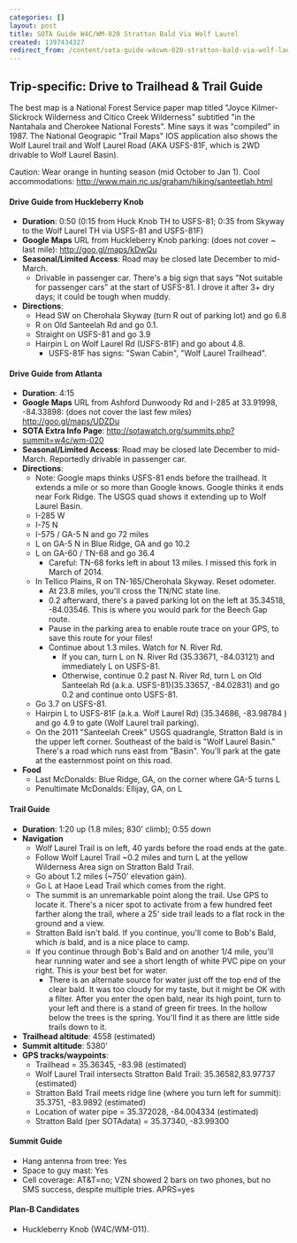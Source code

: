 ```yaml
---
categories: []
layout: post
title: SOTA Guide W4C/WM-020 Stratton Bald Via Wolf Laurel
created: 1397434327
redirect_from: /content/sota-guide-w4cwm-020-stratton-bald-via-wolf-laurel
---
```

Trip-specific: Drive to Trailhead & Trail Guide
--------------------------------------------------------

The best map is a National Forest Service paper map titled "Joyce Kilmer-Slickrock Wilderness and Citico Creek Wilderness" subtitled "in the Nantahala and Cherokee National Forests".  Mine says it was "compiled" in 1987.  The National Geograpic "Trail Maps" IOS application also shows the Wolf Laurel trail and Wolf Laurel Road (AKA USFS-81F, which is 2WD drivable to Wolf Laurel Basin).

Caution: Wear orange in hunting season (mid October to Jan 1).
Cool accommodations: http://www.main.nc.us/graham/hiking/santeetlah.html

#### Drive Guide from Huckleberry Knob

* **Duration**: 0:50 (0:15 from Huck Knob TH to USFS-81; 0:35 from Skyway to the Wolf Laurel TH via USFS-81 and USFS-81F)
* **Google Maps** URL from Huckleberry Knob parking: (does not cover ~ last mile): http://goo.gl/maps/kDwQu
* **Seasonal/Limited Access**: Road may be closed late December to mid-March.  
	* Drivable in passenger car.  There's a big sign that says "Not suitable for passenger cars" at the start of USFS-81.  I drove it after 3+ dry days; it could be tough when muddy.
* **Directions**:
	* Head SW on Cherohala Skyway (turn R out of parking lot) and go 6.8
	* R on Old Santeelah Rd and go 0.1.
	* Straight on USFS-81 and go 3.9
	* Hairpin L on Wolf Laurel Rd (USFS-81F) and go about 4.8.
	    * USFS-81F has signs: "Swan Cabin", "Wolf Laurel Trailhead".

#### Drive Guide from Atlanta

* **Duration**: 4:15
* **Google Maps** URL from Ashford Dunwoody Rd and I-285 at 33.91998, -84.33898: (does not cover the last few miles) http://goo.gl/maps/UDZDu
* **SOTA Extra Info Page**: http://sotawatch.org/summits.php?summit=w4c/wm-020
* **Seasonal/Limited Access**: Road may be closed late December to mid-March.  Reportedly drivable in passenger car.
* **Directions**:
	* Note: Google maps thinks USFS-81 ends before the trailhead.  It extends a mile or so more than Google knows.  Google thinks it ends near Fork Ridge.  The USGS quad shows it extending up to Wolf Laurel Basin.
    * I-285 W
    * I-75 N
    * I-575 / GA-5 N and go 72 miles
    * L on GA-5 N in Blue Ridge, GA and go 10.2
    * L on GA-60 / TN-68 and go 36.4
    	* Careful: TN-68 forks left in about 13 miles.  I missed this fork in March of 2014.
    * In Tellico Plains, R on TN-165/Cherohala Skyway.  Reset odometer.
        * At 23.8 miles, you'll cross the TN/NC state line.            
        * 0.2 afterward, there's a paved parking lot on the left at 35.34518, -84.03546.  This is where you would park for the Beech Gap route.
        * Pause in the parking area to enable route trace on your GPS, to save this route for your files!
        * Continue about 1.3 miles.  Watch for N. River Rd.
            * If you can, turn L on N. River Rd (35.33671, -84.03121) and immediately L on USFS-81.
            * Otherwise, continue 0.2 past N. River Rd, turn L on Old Santeelah Rd (a.k.a. USFS-81)(35.33657, -84.02831) and go 0.2 and continue onto USFS-81.
    * Go 3.7 on USFS-81.
    * Hairpin L to USFS-81F (a.k.a. Wolf Laurel Rd) (35.34686, -83.98784
) and go 4.9 to gate (Wolf Laurel trail parking).
    * On the 2011 "Santeelah Creek" USGS quadrangle, Stratton Bald is in the upper left corner. Southeast of the bald is "Wolf Laurel Basin." There's a road which runs east from "Basin".  You'll park at the gate at the easternmost point on this road.
* **Food**
    * Last McDonalds: Blue Ridge, GA, on the corner where GA-5 turns L
    * Penultimate McDonalds: Ellijay, GA, on L

#### Trail Guide

* **Duration**: 1:20 up (1.8 miles; 830' climb); 0:55 down
* **Navigation**
    * Wolf Laurel Trail is on left, 40 yards before the road ends at the gate.
    * Follow Wolf Laurel Trail ~0.2 miles and turn L at the yellow Wilderness Area sign on Stratton Bald Trail. 
    * Go about 1.2 miles (~750' elevation gain). 
    * Go L at Haoe Lead Trail which comes from the right. 
    * The summit is an unremarkable point along the trail. Use GPS to locate it.  There's a nicer spot to activate from a few hundred feet farther along the trail, where a 25' side trail leads to a flat rock in the ground and a view.
    * Stratton Bald isn't bald.  If you continue, you'll come to Bob's Bald, which *is* bald, and is a nice place to camp.
    * If you continue through Bob's Bald and on another 1/4 mile, you'll hear running water and see a short length of white PVC pipe on your right.  This is your best bet for water.
        * There is an alternate source for water just off the top end of the clear bald.  It was too cloudy for my taste, but it might be OK with a filter.  After you enter the open bald, near its high point, turn to your left and there is a stand of green fir trees. In the hollow below the trees is the spring.  You'll find it as there are little side trails down to it.
* **Trailhead altitude**: 4558 (estimated)
* **Summit altitude**: 5380'
* **GPS tracks/waypoints**:
    * Trailhead = 35.36345, -83.98 (estimated)
    * Wolf Laurel Trail intersects Stratton Bald Trail: 35.36582,83.97737 (estimated)
    * Stratton Bald Trail meets ridge line (where you turn left for summit): 35.3751, -83.9892 (estimated)
    * Location of water pipe = 35.372028, -84.004334 (estimated)
    * Stratton Bald (per SOTAdata) = 35.37340, -83.99300

#### Summit Guide

* Hang antenna from tree: Yes
* Space to guy mast: Yes
* Cell coverage: AT&T=no; VZN showed 2 bars on two phones, but no SMS success, despite multiple tries. APRS=yes

#### Plan-B Candidates

* Huckleberry Knob (W4C/WM-011).
